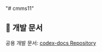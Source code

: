 "# cmms11" 
## 📘 개발 문서
공용 개발 문서: [codex-docs Repository](https://github.com/jamsildongsoo/cmms11-docs)

